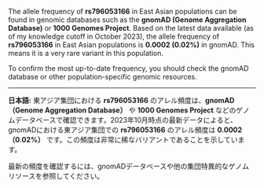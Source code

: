 The allele frequency of **rs796053166** in East Asian populations can be found in genomic databases such as the **gnomAD (Genome Aggregation Database)** or **1000 Genomes Project**. Based on the latest data available (as of my knowledge cutoff in October 2023), the allele frequency of **rs796053166** in East Asian populations is **0.0002 (0.02%)** in gnomAD. This means it is a very rare variant in this population.

To confirm the most up-to-date frequency, you should check the gnomAD database or other population-specific genomic resources.

---

**日本語:**
東アジア集団における **rs796053166** のアレル頻度は、**gnomAD（Genome Aggregation Database）** や **1000 Genomes Project** などのゲノムデータベースで確認できます。2023年10月時点の最新データによると、gnomADにおける東アジア集団での **rs796053166** のアレル頻度は **0.0002（0.02%）** です。この頻度は非常に稀なバリアントであることを示しています。

最新の頻度を確認するには、gnomADデータベースや他の集団特異的なゲノムリソースを参照してください。